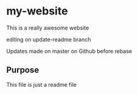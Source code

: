 # my-website

This is a really awesome website

editing on update-readme branch

Updates made on master on Github before rebase

## Purpose

This file is just a readme file

